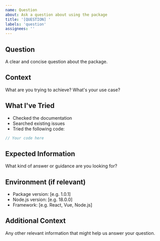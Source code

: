 ```yaml
---
name: Question
about: Ask a question about using the package
title: '[QUESTION] '
labels: 'question'
assignees: ''
---
```


## Question
A clear and concise question about the package.

## Context
What are you trying to achieve? What's your use case?

## What I've Tried
- Checked the documentation
- Searched existing issues
- Tried the following code:

```javascript
// Your code here
```

## Expected Information
What kind of answer or guidance are you looking for?

## Environment (if relevant)
- Package version: [e.g. 1.0.1]
- Node.js version: [e.g. 18.0.0]
- Framework: [e.g. React, Vue, Node.js]

## Additional Context
Any other relevant information that might help us answer your question.